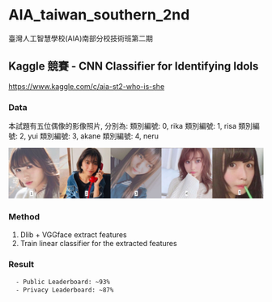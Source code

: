 # AIA_taiwan_southern_2nd
臺灣人工智慧學校(AIA)南部分校技術班第二期

## Kaggle 競賽 - CNN Classifier for Identifying Idols
https://www.kaggle.com/c/aia-st2-who-is-she

### Data 
本試題有五位偶像的影像照片, 分別為: 
類別編號: 0, rika
類別編號: 1, risa
類別編號: 2, yui
類別編號: 3, akane
類別編號: 4, neru

![](idols.jpg)

### Method
1. Dlib + VGGface extract features
2. Train linear classifier for the extracted features
      
### Result
      - Public Leaderboard: ~93%
      - Privacy Leaderboard: ~87%
